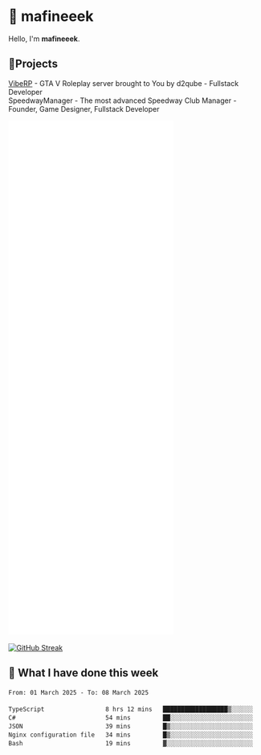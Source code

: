 # 👋 mafineeek
Hello, I'm **mafineeek**.

## 📝Projects

[VibeRP](https://v-rp.pl) - GTA V Roleplay server brought to You by d2qube - Fullstack Developer<br/>
SpeedwayManager - The most advanced Speedway Club Manager - Founder, Game Designer, Fullstack Developer


![](./github-metrics.svg)

[![GitHub Streak](https://streak-stats.demolab.com/?user=mafineeek)](https://git.io/streak-stats)

## 📰 What I have done this week
<!--START_SECTION:waka-->

```txt
From: 01 March 2025 - To: 08 March 2025

TypeScript                 8 hrs 12 mins   ██████████████████▒░░░░░░   73.71 %
C#                         54 mins         ██░░░░░░░░░░░░░░░░░░░░░░░   08.22 %
JSON                       39 mins         █▒░░░░░░░░░░░░░░░░░░░░░░░   05.96 %
Nginx configuration file   34 mins         █▒░░░░░░░░░░░░░░░░░░░░░░░   05.11 %
Bash                       19 mins         ▓░░░░░░░░░░░░░░░░░░░░░░░░   02.88 %
```

<!--END_SECTION:waka-->
